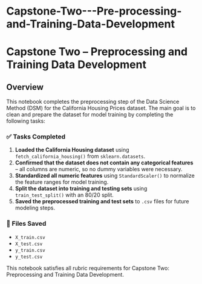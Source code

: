 # Capstone-Two---Pre-processing-and-Training-Data-Development
# Capstone Two – Preprocessing and Training Data Development

## Overview

This notebook completes the preprocessing step of the Data Science Method (DSM) for the California Housing Prices dataset. The main goal is to clean and prepare the dataset for model training by completing the following tasks:

### ✅ Tasks Completed

1. **Loaded the California Housing dataset** using `fetch_california_housing()` from `sklearn.datasets`.
2. **Confirmed that the dataset does not contain any categorical features** – all columns are numeric, so no dummy variables were necessary.
3. **Standardized all numeric features** using `StandardScaler()` to normalize the feature ranges for model training.
4. **Split the dataset into training and testing sets** using `train_test_split()` with an 80/20 split.
5. **Saved the preprocessed training and test sets** to `.csv` files for future modeling steps.

### 📁 Files Saved
- `X_train.csv`
- `X_test.csv`
- `y_train.csv`
- `y_test.csv`

This notebook satisfies all rubric requirements for Capstone Two: Preprocessing and Training Data Development.
